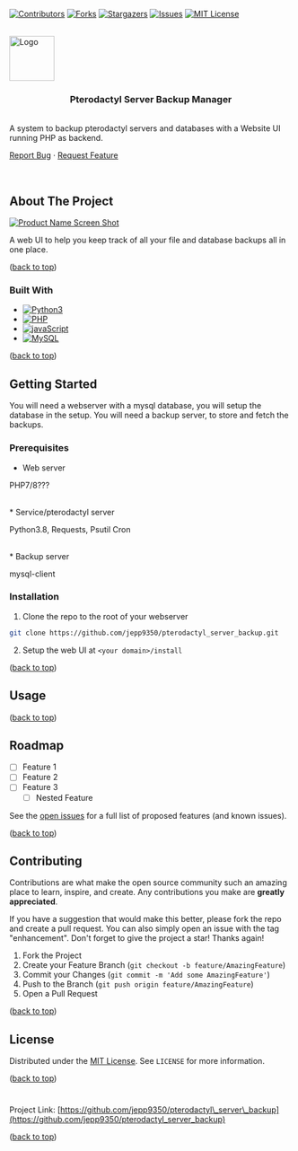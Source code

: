 <a name="readme-top"></a>

[![Contributors](https://img.shields.io/github/contributors/jepp9350/pterodactyl_server_backup.svg?style=for-the-badge)](https://github.com/jepp9350/pterodactyl_server_backup/graphs/contributors)
[![Forks](https://img.shields.io/github/forks/jepp9350/pterodactyl_server_backup.svg?style=for-the-badge)](https://github.com/jepp9350/pterodactyl_server_backup/network/members)
[![Stargazers](https://img.shields.io/github/stars/jepp9350/pterodactyl_server_backup.svg?style=for-the-badge)](https://github.com/jepp9350/pterodactyl_server_backup/stargazers)
[![Issues](https://img.shields.io/github/issues/jepp9350/pterodactyl_server_backup.svg?style=for-the-badge)](https://github.com/jepp9350/pterodactyl_server_backup/issues)
[![MIT License](https://img.shields.io/github/license/jepp9350/pterodactyl_server_backup.svg?style=for-the-badge)](https://github.com/jepp9350/pterodactyl_server_backup/blob/master/LICENSE)

<br>
<a href="https://github.com/jepp9350/pterodactyl_server_backup"><img src="https://encrypted-tbn0.gstatic.com/images?q=tbn:ANd9GcQgPwWKpyDPdM7WB03ECW3aJy-0ll2EOdLJ0w&amp;usqp=CAU" alt="Logo" width="80" height="80"></a>

<h3 align="center">Pterodactyl Server Backup Manager
</h3><br>
A system to backup pterodactyl servers and databases with a Website UI running PHP as backend.

<a href="https://github.com/jepp9350/pterodactyl_server_backup/issues">Report Bug</a> · <a href="https://github.com/jepp9350/pterodactyl_server_backup/issues">Request Feature</a>

<br>

## About The Project

[![Product Name Screen Shot](https://www.howtogeek.com/wp-content/uploads/csit/2020/07/2016da35.png?height=200p&trim=2,2,2,2)](https://github.com/jepp9350/pterodactyl_server_backup)

A web UI to help you keep track of all your file and database backups all in one place.

(<a href="#readme-top">back to top</a>)

### Built With

* [![Python3](https://img.shields.io/badge/Python-FFD43B?style=for-the-badge&logo=python&logoColor=blue)](https://python.org/)
* [![PHP](https://img.shields.io/badge/PHP-777BB4?style=for-the-badge&logo=php&logoColor=white)](https://php.net/)
* [![javaScript](https://img.shields.io/badge/JavaScript-323330?style=for-the-badge&logo=javascript&logoColor=F7DF1E)](https://javascript.com/)
* [![MySQL](https://img.shields.io/badge/MySQL-005C84?style=for-the-badge&logo=mysql&logoColor=white)](https://mysql.com/)

(<a href="#readme-top">back to top</a>)

## Getting Started

You will need a webserver with a mysql database, you will setup the database in the setup.
You will need a backup server, to store and fetch the backups.

### Prerequisites

* Web server

PHP7/8???

<br>
* Service/pterodactyl server

Python3.8, Requests, Psutil
Cron

<br>
* Backup server

mysql-client

### Installation

1. Clone the repo to the root of your webserver

``` sh
git clone https://github.com/jepp9350/pterodactyl_server_backup.git
```

2. Setup the web UI at `<your domain>/install`

(<a href="#readme-top">back to top</a>)

## Usage

(<a href="#readme-top">back to top</a>)

## Roadmap

* [ ] Feature 1
* [ ] Feature 2
* [ ] Feature 3
    * [ ] Nested Feature

See the [open issues](https://github.com/jepp9350/pterodactyl_server_backup/issues) for a full list of proposed features (and known issues).

(<a href="#readme-top">back to top</a>)

## Contributing

Contributions are what make the open source community such an amazing place to learn, inspire, and create. Any contributions you make are **greatly appreciated**.

If you have a suggestion that would make this better, please fork the repo and create a pull request. You can also simply open an issue with the tag "enhancement".
Don't forget to give the project a star! Thanks again!

1. Fork the Project
2. Create your Feature Branch (`git checkout -b feature/AmazingFeature`)
3. Commit your Changes (`git commit -m 'Add some AmazingFeature'`)
4. Push to the Branch (`git push origin feature/AmazingFeature`)
5. Open a Pull Request

(<a href="#readme-top">back to top</a>)

## License

Distributed under the [MIT License](https://github.com/jepp9350/pterodactyl_server_backup/blob/development/LICENSE). See `LICENSE` for more information.

(<a href="#readme-top">back to top</a>)

#

Project Link: [https://github.com/jepp9350/pterodactyl\_server\_backup](https://github.com/jepp9350/pterodactyl_server_backup)

(<a href="#readme-top">back to top</a>)
